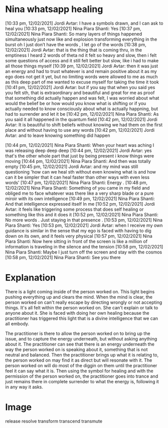 # Nina whatsapp healing

[10:33 pm, 12/02/2021] Jordi Avtar: I have a symbols drawn, and I can ask to heal you
[10:33 pm, 12/02/2021] Nina Piara Shanti: Yes
[10:37 pm, 12/02/2021] Nina Piara Shanti: So many layers of things happened simultaneously just now like and explosion transforming everything in the burst oh I just don’t have the words , I let go of the words
[10:38 pm, 12/02/2021] Jordi Avtar: that is the thing that is coming thru, in the emptiness I heard 2 words of theta nd it felt so heavy and slow, then i felt some questions of access and it still felt better but slow, like i had to make all those things myself
[10:39 pm, 12/02/2021] Jordi Avtar: then it was just an energy and had to trust whatever is and remain positive about it as my ego does not get it yet, but no limiting words were allowed to me as much as this deep part of me wanted to excuse myself for taking the time it took
[10:41 pm, 12/02/2021] Jordi Avtar: but if you say that when you said yes you felt sth, that is extraordinary and beautiful and great for me as proof that something did actually happen and was felt, I was worried about what would the belief be or how would you know what is shifting or if you actually needed to know consciously about what is actually happning, but had to surrender and let it be
[10:42 pm, 12/02/2021] Nina Piara Shanti: As you said it all happened in the quantum field
[10:42 pm, 12/02/2021] Jordi Avtar: It is beautiful to shift beliefs without knowing we had them on the first place and without having to use any words
[10:42 pm, 12/02/2021] Jordi Avtar: and to leave knowing something did happen

[10:44 pm, 12/02/2021] Nina Piara Shanti: When your heart was aching I was releasing deep deep deep
[10:44 pm, 12/02/2021] Jordi Avtar: yes that's the other whole part that just by being present i know things were moving
[10:44 pm, 12/02/2021] Nina Piara Shanti: And then was totally empty
[10:45 pm, 12/02/2021] Jordi Avtar: and my mind was still questioning 'how can we heal sth without even knowing what is and how can it be simpler that it can heal faster than other ways with even less words'
[10:47 pm, 12/02/2021] Nina Piara Shanti: Energy .
[10:48 pm, 12/02/2021] Nina Piara Shanti: Something of you came in my field and obliged me to face whatever was there like a very sharp blade or a pure miroir with its own intelligence
[10:49 pm, 12/02/2021] Nina Piara Shanti: And that intelligence expressed itself In me
[10:52 pm, 12/02/2021] Jordi Avtar: it feels like triggering some process that does self healing or something like this and it does it
[10:52 pm, 12/02/2021] Nina Piara Shanti: No more words . Just staying in that presence .
[10:53 pm, 12/02/2021] Nina Piara Shanti: Yes
[10:53 pm, 12/02/2021] Jordi Avtar: when I receive my own guidance is similar in the sense that my ego is faced with having to dig down on its own, and it feels very physical
[10:57 pm, 12/02/2021] Nina Piara Shanti: Now here sitting in front of the screen is like a million of information is traveling in the silence and the tension
[10:58 pm, 12/02/2021] Nina Piara Shanti: Maybe I just turn off the screen and stay with the cosmos
[10:58 pm, 12/02/2021] Nina Piara Shanti: See you there

# Explanation

There is a light coming inside of the person worked on. This light begins pushing everything up and clears the mind. When the mind is clear, the person worked on can't really escape by directing wrongly or not accepting things. It's all felt within the person worked on. She can't explain or talk to anyone about it. She is faced with doing her own healing because the practitioner has triggered this light that is a divine intelligence that we can all embody.

The practitioner is there to allow the person worked on to bring up the issue, and to capture the energy underneath, but without asking anything about it. The practitioner can see that there is an energy underneath the way the person worked on is speaking about it, something that is not neutral and balanced. Then the practitioner brings up what it is relating to, the person worked on may  find it as direct but will resonate with it. The person worked on will do most of the diggin on them until the practitioner feel it can say what it is. Then using the symbol for healing and with the permission of the person worked on, the practitioner goes into trance and just remains there in complete surrender to what the energy is, following it in any way it asks.

# Image

release resolve transform transcend transmute